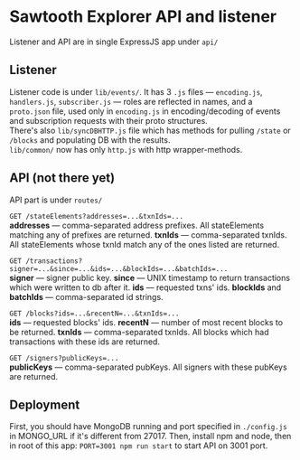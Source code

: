 # Sawtooth Explorer API and listener

Listener and API are in single ExpressJS app under `api/`

## Listener

Listener code is under `lib/events/`. It has 3 `.js` files — `encoding.js`, `handlers.js`, `subscriber.js` — roles are reflected in names, and a `proto.json` file, used only in `encoding.js` in encoding/decoding of events and subscription requests with their proto structures.  
There's also `lib/syncDBHTTP.js` file which has methods for pulling `/state` or `/blocks` and populating DB with the results.  
`lib/common/` now has only `http.js` with http wrapper-methods.  

## API (not there yet)

API part is under `routes/`

`GET /stateElements?addresses=...&txnIds=...`  
**addresses** — comma-separated address prefixes. All stateElements matching any of prefixes are returned.
**txnIds** — comma-separated txnIds. All stateElements whose txnId match any of the ones listed are returned.

`GET /transactions?signer=...&since=...&ids=...&blockIds=...&batchIds=...`  
**signer** — signer public key.
**since** — UNIX timestamp to return transactions which were written to db after it.
**ids** — requested txns' ids.
**blockIds** and **batchIds** — comma-separated id strings.

`GET /blocks?ids=...&recentN=...&txnIds=...`  
**ids** — requested blocks' ids.
**recentN** — number of most recent blocks to be returned.
**txnIds** — comma-separated txnIds. All blocks which had transactions with these ids are returned.

`GET /signers?publicKeys=...`  
**publicKeys** — comma-separated pubKeys. All signers with these pubKeys are returned.

## Deployment

First, you should have MongoDB running and port specified in `./config.js` in MONGO_URL if it's different from 27017.
Then, install npm and node, then in root of this app: `PORT=3001 npm run start` to start API on 3001 port.
